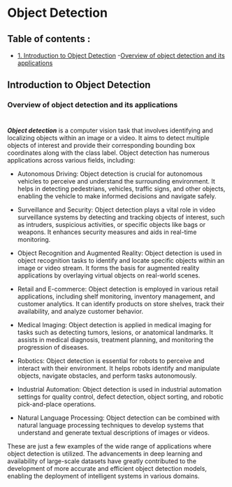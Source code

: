 # Object Detection

## Table of contents :

- [1. Introduction to Object Detection](#introduction-to-object-detection)
    -[Overview of object detection and its applications](#overview-of-object-detection-and-its-applications)


## Introduction to Object Detection
### Overview of object detection and its applications
#

***Object detection*** is a computer vision task that involves identifying and localizing objects within an image or a video. It aims to detect multiple objects of interest and provide their corresponding bounding box coordinates along with the class label. Object detection has numerous applications across various fields, including:

- Autonomous Driving: Object detection is crucial for autonomous vehicles to perceive and understand the surrounding environment. It helps in detecting pedestrians, vehicles, traffic signs, and other objects, enabling the vehicle to make informed decisions and navigate safely.

- Surveillance and Security: Object detection plays a vital role in video surveillance systems by detecting and tracking objects of interest, such as intruders, suspicious activities, or specific objects like bags or weapons. It enhances security measures and aids in real-time monitoring.

- Object Recognition and Augmented Reality: Object detection is used in object recognition tasks to identify and locate specific objects within an image or video stream. It forms the basis for augmented reality applications by overlaying virtual objects on real-world scenes.

- Retail and E-commerce: Object detection is employed in various retail applications, including shelf monitoring, inventory management, and customer analytics. It can identify products on store shelves, track their availability, and analyze customer behavior.

- Medical Imaging: Object detection is applied in medical imaging for tasks such as detecting tumors, lesions, or anatomical landmarks. It assists in medical diagnosis, treatment planning, and monitoring the progression of diseases.

- Robotics: Object detection is essential for robots to perceive and interact with their environment. It helps robots identify and manipulate objects, navigate obstacles, and perform tasks autonomously.

- Industrial Automation: Object detection is used in industrial automation settings for quality control, defect detection, object sorting, and robotic pick-and-place operations.

- Natural Language Processing: Object detection can be combined with natural language processing techniques to develop systems that understand and generate textual descriptions of images or videos.

These are just a few examples of the wide range of applications where object detection is utilized. The advancements in deep learning and availability of large-scale datasets have greatly contributed to the development of more accurate and efficient object detection models, enabling the deployment of intelligent systems in various domains.












